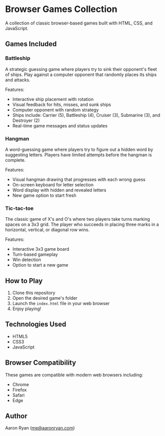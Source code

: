 # Browser Games Collection

A collection of classic browser-based games built with HTML, CSS, and JavaScript.

## Games Included

### Battleship
A strategic guessing game where players try to sink their opponent's fleet of ships. Play against a computer opponent that randomly places its ships and attacks.

Features:
- Interactive ship placement with rotation
- Visual feedback for hits, misses, and sunk ships
- Computer opponent with random strategy
- Ships include: Carrier (5), Battleship (4), Cruiser (3), Submarine (3), and Destroyer (2)
- Real-time game messages and status updates

### Hangman
A word-guessing game where players try to figure out a hidden word by suggesting letters. Players have limited attempts before the hangman is complete.

Features:
- Visual hangman drawing that progresses with each wrong guess
- On-screen keyboard for letter selection
- Word display with hidden and revealed letters
- New game option to start fresh

### Tic-tac-toe
The classic game of X's and O's where two players take turns marking spaces on a 3x3 grid. The player who succeeds in placing three marks in a horizontal, vertical, or diagonal row wins.

Features:
- Interactive 3x3 game board
- Turn-based gameplay
- Win detection
- Option to start a new game

## How to Play

1. Clone this repository
2. Open the desired game's folder
3. Launch the `index.html` file in your web browser
4. Enjoy playing!

## Technologies Used
- HTML5
- CSS3
- JavaScript

## Browser Compatibility
These games are compatible with modern web browsers including:
- Chrome
- Firefox
- Safari
- Edge

## Author
Aaron Ryan (me@aaronryan.com)
